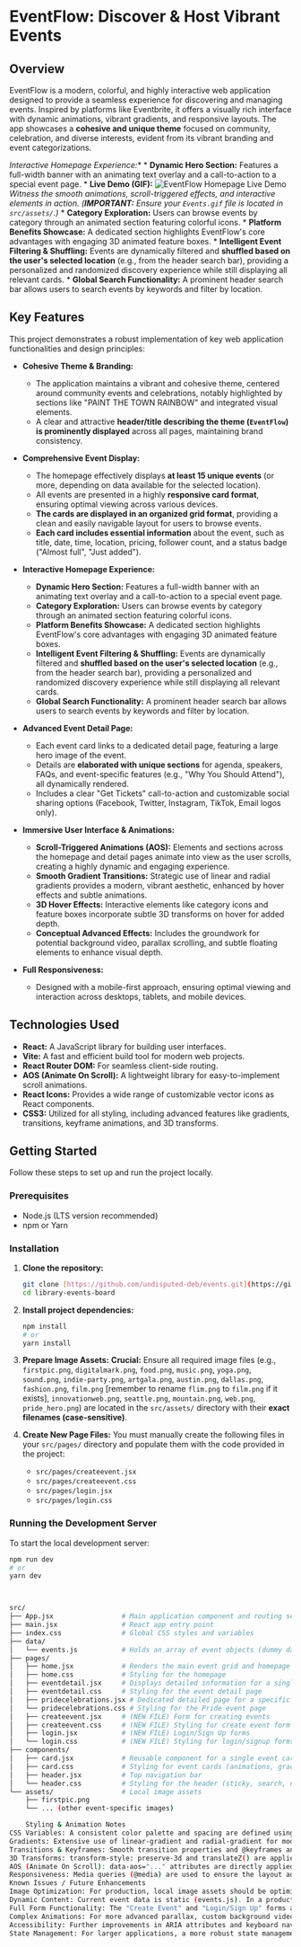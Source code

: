 # EventFlow: Discover & Host Vibrant Events
## Overview

EventFlow is a modern, colorful, and highly interactive web application designed to provide a seamless experience for discovering and managing events. Inspired by platforms like Eventbrite, it offers a visually rich interface with dynamic animations, vibrant gradients, and responsive layouts. The app showcases a **cohesive and unique theme** focused on community, celebration, and diverse interests, evident from its vibrant branding and event categorizations.

*Interactive Homepage Experience:**
    * **Dynamic Hero Section:** Features a full-width banner with an animating text overlay and a call-to-action to a special event page.
    * **Live Demo (GIF):**
        ![EventFlow Homepage Live Demo](src/assets/Events.gif)
        *Witness the smooth animations, scroll-triggered effects, and interactive elements in action.*
        *(**IMPORTANT:** Ensure your `Events.gif` file is located in `src/assets/`.)*
    * **Category Exploration:** Users can browse events by category through an animated section featuring colorful icons.
    * **Platform Benefits Showcase:** A dedicated section highlights EventFlow's core advantages with engaging 3D animated feature boxes.
    * **Intelligent Event Filtering & Shuffling:** Events are dynamically filtered and **shuffled based on the user's selected location** (e.g., from the header search bar), providing a personalized and randomized discovery experience while still displaying all relevant cards.
    * **Global Search Functionality:** A prominent header search bar allows users to search events by keywords and filter by location.

## Key Features

This project demonstrates a robust implementation of key web application functionalities and design principles:

* **Cohesive Theme & Branding:**
    * The application maintains a vibrant and cohesive theme, centered around community events and celebrations, notably highlighted by sections like "PAINT THE TOWN RAINBOW" and integrated visual elements.
    * A clear and attractive **header/title describing the theme (`EventFlow`) is prominently displayed** across all pages, maintaining brand consistency.

* **Comprehensive Event Display:**
    * The homepage effectively displays **at least 15 unique events** (or more, depending on data available for the selected location).
    * All events are presented in a highly **responsive card format**, ensuring optimal viewing across various devices.
    * **The cards are displayed in an organized grid format**, providing a clean and easily navigable layout for users to browse events.
    * **Each card includes essential information** about the event, such as title, date, time, location, pricing, follower count, and a status badge ("Almost full", "Just added").

* **Interactive Homepage Experience:**
    * **Dynamic Hero Section:** Features a full-width banner with an animating text overlay and a call-to-action to a special event page.
    * **Category Exploration:** Users can browse events by category through an animated section featuring colorful icons.
    * **Platform Benefits Showcase:** A dedicated section highlights EventFlow's core advantages with engaging 3D animated feature boxes.
    * **Intelligent Event Filtering & Shuffling:** Events are dynamically filtered and **shuffled based on the user's selected location** (e.g., from the header search bar), providing a personalized and randomized discovery experience while still displaying all relevant cards.
    * **Global Search Functionality:** A prominent header search bar allows users to search events by keywords and filter by location.

* **Advanced Event Detail Page:**
    * Each event card links to a dedicated detail page, featuring a large hero image of the event.
    * Details are **elaborated with unique sections** for agenda, speakers, FAQs, and event-specific features (e.g., "Why You Should Attend"), all dynamically rendered.
    * Includes a clear "Get Tickets" call-to-action and customizable social sharing options (Facebook, Twitter, Instagram, TikTok, Email logos only).


* **Immersive User Interface & Animations:**
    * **Scroll-Triggered Animations (AOS):** Elements and sections across the homepage and detail pages animate into view as the user scrolls, creating a highly dynamic and engaging experience.
    * **Smooth Gradient Transitions:** Strategic use of linear and radial gradients provides a modern, vibrant aesthetic, enhanced by hover effects and subtle animations.
    * **3D Hover Effects:** Interactive elements like category icons and feature boxes incorporate subtle 3D transforms on hover for added depth.
    * **Conceptual Advanced Effects:** Includes the groundwork for potential background video, parallax scrolling, and subtle floating elements to enhance visual depth.

* **Full Responsiveness:**
    * Designed with a mobile-first approach, ensuring optimal viewing and interaction across desktops, tablets, and mobile devices.

## Technologies Used

* **React:** A JavaScript library for building user interfaces.
* **Vite:** A fast and efficient build tool for modern web projects.
* **React Router DOM:** For seamless client-side routing.
* **AOS (Animate On Scroll):** A lightweight library for easy-to-implement scroll animations.
* **React Icons:** Provides a wide range of customizable vector icons as React components.
* **CSS3:** Utilized for all styling, including advanced features like gradients, transitions, keyframe animations, and 3D transforms.

## Getting Started

Follow these steps to set up and run the project locally.

### Prerequisites

* Node.js (LTS version recommended)
* npm or Yarn

### Installation

1.  **Clone the repository:**
    ```bash
    git clone [https://github.com/undisputed-deb/events.git](https://github.com/undisputed-deb/events.git) library-events-board
    cd library-events-board
    ```

2.  **Install project dependencies:**
    ```bash
    npm install
    # or
    yarn install
    ```

3.  **Prepare Image Assets:**
    **Crucial:** Ensure all required image files (e.g., `firstpic.png`, `digitalmark.png`, `food.png`, `music.png`, `yoga.png`, `sound.png`, `indie-party.png`, `artgala.png`, `austin.png`, `dallas.png`, `fashion.png`, `film.png` [remember to rename `flim.png` to `film.png` if it exists], `innovationweb.png`, `seattle.png`, `mountain.png`, `web.png`, `pride_hero.png`) are located in the `src/assets/` directory with their **exact filenames (case-sensitive)**.

4.  **Create New Page Files:**
    You must manually create the following files in your `src/pages/` directory and populate them with the code provided in the project:
    * `src/pages/createevent.jsx`
    * `src/pages/createevent.css`
    * `src/pages/login.jsx`
    * `src/pages/login.css`

### Running the Development Server

To start the local development server:

```bash
npm run dev
# or
yarn dev



src/
├── App.jsx                 # Main application component and routing setup
├── main.jsx                # React app entry point
├── index.css               # Global CSS styles and variables
├── data/
│   └── events.js           # Holds an array of event objects (dummy data)
├── pages/
│   ├── home.jsx            # Renders the main event grid and homepage sections
│   ├── home.css            # Styling for the homepage
│   ├── eventdetail.jsx     # Displays detailed information for a single event
│   ├── eventdetail.css     # Styling for the event detail page
│   ├── pridecelebrations.jsx # Dedicated detailed page for a specific Pride event
│   └── pridecelebrations.css # Styling for the Pride event page
│   ├── createevent.jsx     # (NEW FILE) Form for creating events
│   ├── createevent.css     # (NEW FILE) Styling for create event form
│   ├── login.jsx           # (NEW FILE) Login/Sign Up forms
│   └── login.css           # (NEW FILE) Styling for login/signup forms
├── components/
│   ├── card.jsx            # Reusable component for a single event card
│   ├── card.css            # Styling for event cards (animations, gradients, badges)
│   ├── header.jsx          # Top navigation bar
│   └── header.css          # Styling for the header (sticky, search, nav)
└── assets/                 # Local image assets
    ├── firstpic.png
    └── ... (other event-specific images)

    Styling & Animation Notes
CSS Variables: A consistent color palette and spacing are defined using CSS variables in index.css.
Gradients: Extensive use of linear-gradient and radial-gradient for modern, vibrant aesthetics.
Transitions & Keyframes: Smooth transition properties and @keyframes animations are used for hover effects, element reveals, and subtle background movements.
3D Transforms: transform-style: preserve-3d and translateZ() are applied to create subtle 3D depth and hover animations for features and icons.
AOS (Animate On Scroll): data-aos="..." attributes are directly applied in JSX components for scroll-triggered animations. AOS.init() is called in useEffect hooks.
Responsiveness: Media queries (@media) are used to ensure the layout adapts gracefully to different screen sizes.
Known Issues / Future Enhancements
Image Optimization: For production, local image assets should be optimized (compressed, served in modern formats like WebP).
Dynamic Content: Current event data is static (events.js). In a production application, this would be fetched from an API.
Full Form Functionality: The "Create Event" and "Login/Sign Up" forms are currently front-end simulations. Backend integration for actual data submission and authentication is required.
Complex Animations: For more advanced parallax, custom background video controls, or intricate 3D graphics, dedicated libraries (e.g., react-parallax, react-three-fiber) might be explored.
Accessibility: Further improvements in ARIA attributes and keyboard navigation.
State Management: For larger applications, a more robust state management solution (e.g., Redux Toolkit, Zustand) might be considered.